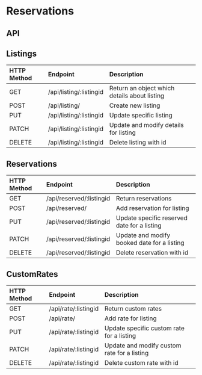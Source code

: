 # Reservations

## API

## Listings
| HTTP Method   | Endpoint               | Description                                                   |
|:--------------|:-----------------------|:--------------------------------------------------------------|
| GET           | /api/listing/:listingid | Return an object which details about listing                      |
| POST          | /api/listing/           | Create new listing                                          |
| PUT           | /api/listing/:listingid | Update specific listing             |
| PATCH         | /api/listing/:listingid | Update and modify details for listing              |
| DELETE        | /api/listing/:listingid | Delete listing with id                                     |


## Reservations
| HTTP Method     | Endpoint                           | Description                                                    |
|:----------------|:-----------------------------------|:---------------------------------------------------------------|
| GET             | /api/reserved/:listingid| Return reservations               |
| POST            | /api/reserved/	           | Add reservation for listing                       |
| PUT             | /api/reserved/:listingid	             | Update specific reserved date for a listing|
| PATCH           | /api/reserved/:listingid	              | Update and modify booked date for a listing|
| DELETE          | /api/reserved/:listingid	       | Delete reservation with id                   |

## CustomRates
| HTTP Method   | Endpoint               | Description                                                   |
|:--------------|:-----------------------|:--------------------------------------------------------------|
| GET           | /api/rate/:listingid | Return custom rates                      |
| POST          | /api/rate/           | Add rate for listing                                          |
| PUT           | /api/rate/:listingid	 | Update specific custom rate for a listing             |
| PATCH         | /api/rate/:listingid	 | Update and modify custom rate for a listing              |
| DELETE        | /api/rate/:listingid	 | Delete custom rate with id                                     |
